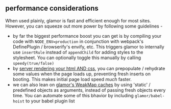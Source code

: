 performance considerations
---

When used plainly, glamor is fast and efficient enough for most sites. However, you can squeeze out more power by following some guidelines - 


- by far the biggest performance boost you can get is by compiling your code with `NODE_ENV=production` in conjunction with webpack's DefinePlugin / browserify's envify, etc. This triggers glamor to internally use `insertRule` instead of `appendChild` for adding styles to the stylesheet. You can optionally toggle this manually by calling `speedy(true/false)`
- by [server rendering your html AND css](https://github.com/threepointone/glamor/blob/master/docs/server.md), you can prepopulate / rehydrate some values when the page loads up, preventing fresh inserts on booting. This makes initial page load speed *much* faster. 
- we can also lean on [glamor's WeakMap caches](https://twitter.com/i/notifications) by using 'static' / predefined objects as arguments, instead of passing fresh objects every time. You can automate some of this bhavior by including `glamor/babel-hoist` to your babel plugin list
